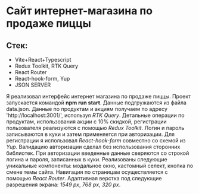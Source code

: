 # Сайт интернет-магазина по продаже пиццы

## Стек:

-   Vite+React+Typescript
-   Redux Toolkit, RTK Query
-   React Router
-   React-hook-form, Yup
-   JSON SERVER

Я реализовал интерфейс интернет магазина по продаже пиццы. Проект запускается командой **npm run start**. Данные подгружаются из файла data.json. Данные по продуктам и акциям получаем по адресу 'http://localhost:3001/', используя _RTK Query_. Детальные операции по продуктам, использования акции с 10% скидкой, регистрации пользователя реализуются с помощью _Redux Toolkit_. Логин и пароль записываются в куки и затем применяется при авторизации. Для регистрации я использовал _React-hook-form_ совместно со схемой из _Yup_. Валидацию авторизации сделал без использования сторонних библиотек. При авторизации введенные данные сверяются со строкой логина и пароля, записанных в куки. Реализованы следующие уникальные компоненты: модальное окно, кастомный селект, кнопка по смене темы сайта. Навигация по страницам осуществляется с помощью _React Router_.
Адаптивная верстка под следующие разрешения экрана: _1549 px_, _768 px_, _320 px_.
